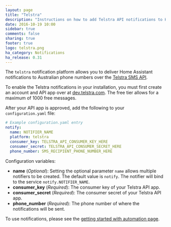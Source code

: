```yaml
---
layout: page
title: "Telstra"
description: "Instructions on how to add Telstra API notifications to Home Assistant."
date: 2016-10-19 10:00
sidebar: true
comments: false
sharing: true
footer: true
logo: telstra.png
ha_category: Notifications
ha_release: 0.31
---
```



The `telstra` notification platform allows you to deliver Home Assistant notifications to Australian phone numbers over the [Telstra SMS API](https://dev.telstra.com/content/sms-api-0).

To enable the Telstra notifications in your installation, you must first create an account and API app over at [dev.telstra.com](https://dev.telstra.com/). The free tier allows for a maximum of 1000 free messages.

After your API app is approved, add the following to your `configuration.yaml` file:

```yaml
# Example configuration.yaml entry
notify:
  name: NOTIFIER_NAME
  platform: telstra
  consumer_key: TELSTRA_API_CONSUMER_KEY_HERE
  consumer_secret: TELSTRA_API_CONSUMER_SECRET_HERE
  phone_number: SMS_RECIPIENT_PHONE_NUMBER_HERE
```

Configuration variables:

- **name** (*Optional*): Setting the optional parameter `name` allows multiple notifiers to be created. The default value is `notify`. The notifier will bind to the service `notify.NOTIFIER_NAME`.
- **consumer_key** (*Required*): The consumer key of your Telstra API app.
- **consumer_secret** (*Required*): The consumer secret of your Telstra API app.
- **phone_number** (*Required*): The phone number of where the notifications will be sent.

To use notifications, please see the [getting started with automation page](/getting-started/automation/).
